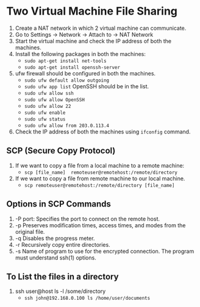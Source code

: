# Two Virtual Machine File Sharing

<!-- Default Machine Password in Virtual Machine is Shree -->

1. Create a NAT network in which 2 virtual machine can communicate.
2. Go to Settings -> Network -> Attach to -> NAT Network
3. Start the virtual machine and check the IP address of both the machines.
4. Install the following packages in both the machines:
   - `sudo apt-get install net-tools`
   - `sudo apt-get install openssh-server`
5. ufw firewall should be configured in both the machines.
   - `sudo ufw default allow outgoing`
   - `sudo ufw app list` OpenSSH should be in the list.
   - `sudo ufw allow ssh`
   - `sudo ufw allow OpenSSH`
   - `sudo ufw allow 22`
   - `sudo ufw enable`
   - `sudo ufw status`
   - `sudo ufw allow from 203.0.113.4`
6. Check the IP address of both the machines using `ifconfig` command.

## SCP (Secure Copy Protocol)

1. If we want to copy a file from a local machine to a remote machine:
   - `scp [file_name]  remoteuser@remotehost:/remote/directory`
2. If we want to copy a file from remote machine to our local machine.
   - `scp remoteuser@remotehost:/remote/directory [file_name]`

## Options in SCP Commands

1. -P port: Specifies the port to connect on the remote host.
2. -p Preserves modification times, access times, and modes from the original file.
3. -q Disables the progress meter.
4. -r Recursively copy entire directories.
5. -s Name of program to use for the encrypted connection. The program must understand ssh(1) options.

## To List the files in a directory

1. ssh user@host ls -l /some/directory
   - `ssh john@192.168.0.100 ls /home/user/documents`
